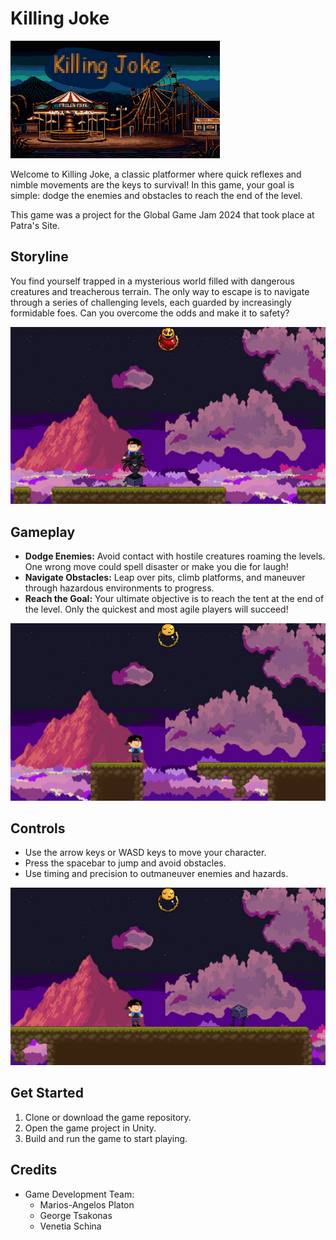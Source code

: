 # Killing Joke

<img src="https://github.com/VenetiaSchina/GlobalGameJam2024/blob/main/photos/Background_mainmenu_0.png?raw=true">

Welcome to Killing Joke, a classic platformer where quick reflexes and nimble movements are the keys to survival! In this game, your goal is simple: dodge the enemies and obstacles to reach the end of the level.<br>

This game was a project for the Global Game Jam 2024 that took place at Patra's Site.
## Storyline
You find yourself trapped in a mysterious world filled with dangerous creatures and treacherous terrain. The only way to escape is to navigate through a series of challenging levels, each guarded by increasingly formidable foes. Can you overcome the odds and make it to safety?

<img src="https://github.com/VenetiaSchina/GlobalGameJam2024/blob/main/photos/3.JPG?raw=true">

## Gameplay
- **Dodge Enemies:** Avoid contact with hostile creatures roaming the levels. One wrong move could spell disaster or make you die for laugh!
- **Navigate Obstacles:** Leap over pits, climb platforms, and maneuver through hazardous environments to progress.
- **Reach the Goal:** Your ultimate objective is to reach the tent  at the end of the level. Only the quickest and most agile players will succeed!

<img src="https://github.com/VenetiaSchina/GlobalGameJam2024/blob/main/photos/1.JPG?raw=true">


## Controls
- Use the arrow keys or WASD keys to move your character.
- Press the spacebar to jump and avoid obstacles.
- Use timing and precision to outmaneuver enemies and hazards.

<img src="https://github.com/VenetiaSchina/GlobalGameJam2024/blob/main/photos/2.JPG?raw=true">


## Get Started
1. Clone or download the game repository.
2. Open the game project in Unity.
3. Build and run the game to start playing.


## Credits
- Game Development Team:
  - Marios-Angelos Platon
  - George Tsakonas
  - Venetia Schina
